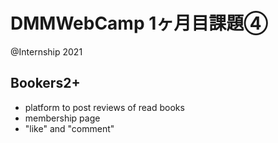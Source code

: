 # DMMWebCamp 1ヶ月目課題④
@Internship 2021

## Bookers2+
- platform to post reviews of read books
- membership page
- "like" and "comment"
